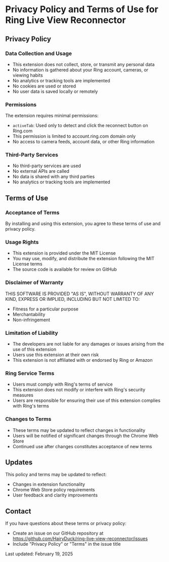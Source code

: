# Privacy Policy and Terms of Use for Ring Live View Reconnector

## Privacy Policy

### Data Collection and Usage
- This extension does not collect, store, or transmit any personal data
- No information is gathered about your Ring account, cameras, or viewing habits
- No analytics or tracking tools are implemented
- No cookies are used or stored
- No user data is saved locally or remotely

### Permissions
The extension requires minimal permissions:
- `activeTab`: Used only to detect and click the reconnect button on Ring.com
- This permission is limited to account.ring.com domain only
- No access to camera feeds, account data, or other Ring information

### Third-Party Services
- No third-party services are used
- No external APIs are called
- No data is shared with any third parties
- No analytics or tracking tools are implemented

## Terms of Use

### Acceptance of Terms
By installing and using this extension, you agree to these terms of use and privacy policy.

### Usage Rights
- This extension is provided under the MIT License
- You may use, modify, and distribute the extension following the MIT License terms
- The source code is available for review on GitHub

### Disclaimer of Warranty
THIS SOFTWARE IS PROVIDED "AS IS", WITHOUT WARRANTY OF ANY KIND, EXPRESS OR IMPLIED, INCLUDING BUT NOT LIMITED TO:
- Fitness for a particular purpose
- Merchantability
- Non-infringement

### Limitation of Liability
- The developers are not liable for any damages or issues arising from the use of this extension
- Users use this extension at their own risk
- This extension is not affiliated with or endorsed by Ring or Amazon

### Ring Service Terms
- Users must comply with Ring's terms of service
- This extension does not modify or interfere with Ring's security measures
- Users are responsible for ensuring their use of this extension complies with Ring's terms

### Changes to Terms
- These terms may be updated to reflect changes in functionality
- Users will be notified of significant changes through the Chrome Web Store
- Continued use after changes constitutes acceptance of new terms

## Updates
This policy and terms may be updated to reflect:
- Changes in extension functionality
- Chrome Web Store policy requirements
- User feedback and clarity improvements

## Contact
If you have questions about these terms or privacy policy:
- Create an issue on our GitHub repository at https://github.com/HairyDuck/ring-live-view-reconnector/issues
- Include "Privacy Policy" or "Terms" in the issue title

Last updated: February 19, 2025